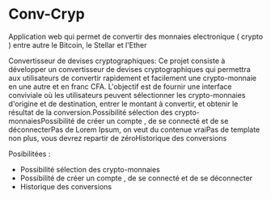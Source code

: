 # Conv-Cryp
Application web qui permet de convertir des monnaies electronique ( crypto ) entre autre le Bitcoin, le Stellar et l'Ether

Convertisseur de devises cryptographiques: Ce projet consiste à développer un convertisseur de devises cryptographiques qui permettra aux utilisateurs de convertir rapidement et facilement une crypto-monnaie en une autre et
en franc CFA. L'objectif est de fournir une interface conviviale où les utilisateurs peuvent sélectionner les crypto-monnaies d'origine et de destination, entrer le montant à convertir, et obtenir le résultat de la
conversion.Possibilité sélection des crypto-monnaiesPossibilité de créer un compte , de se connecté et de se déconnecterPas de Lorem Ipsum, on veut du contenue vraiPas de template non plus, vous devrez repartir de
zéroHistorique des conversions

Posibilitées :

- Possibilité sélection des crypto-monnaies
- Possibilité de créer un compte , de se connecté et de se déconnecter
- Historique des conversions
